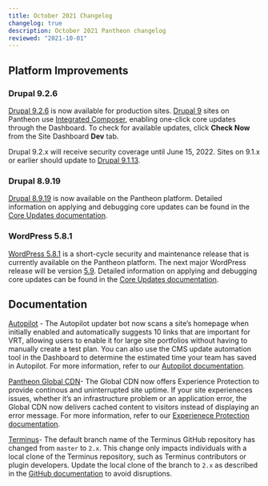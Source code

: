 ```yaml
---
title: October 2021 Changelog
changelog: true
description: October 2021 Pantheon changelog
reviewed: "2021-10-01"
---
```


## Platform Improvements

### Drupal 9.2.6

[Drupal 9.2.6](https://www.drupal.org/project/drupal/releases/9.2.6) is now available for production sites. [Drupal 9](/drupal-9) sites on Pantheon use [Integrated Composer](/integrated-composer), enabling one-click core updates through the Dashboard. To check for available updates, click **Check Now** from the Site Dashboard **Dev** tab.

Drupal 9.2.x will receive security coverage until June 15, 2022. Sites on 9.1.x or earlier should update to [Drupal 9.1.13](https://www.drupal.org/project/drupal/releases/9.1.11).


### Drupal 8.9.19

[Drupal 8.9.19](https://www.drupal.org/project/drupal/releases/8.9.19) is now available on the Pantheon platform. Detailed information on applying and debugging core updates can be found in the [Core Updates documentation](/core-updates).


### WordPress 5.8.1

[WordPress 5.8.1](https://wordpress.org/news/2021/09/wordpress-5-8-1-security-and-maintenance-release/) is a short-cycle security and maintenance release that is currently available on the Pantheon platform. The next major WordPress release will be version [5.9](https://make.wordpress.org/core/5-9/). Detailed information on applying and debugging core updates can be found in the [Core Updates documentation](/core-updates).


## Documentation

[Autopilot](/guides/autopilot) - The Autopilot updater bot now scans a site’s homepage when initially enabled and automatically suggests 10 links that are important for VRT, allowing users to enable it for large site portfolios without having to manually create a test plan. You can also use the CMS update automation tool in the Dashboard to determine the estimated time your team has saved in Autopilot. For more information, refer to our [Autopilot documentation](https://pantheon.io/docs/guides/autopilot/enable-autopilot/#enable-autopilot).

[Pantheon Global CDN](https://pantheon.io/docs/global-cdn)- The Global CDN now offers Experience Protection to provide continous and uninterrupted site uptime. If your site experieneces issues, whether it’s an infrastructure problem or an application error, the Global CDN now delivers cached content to visitors instead of displaying an error message. For more information, refer to our [Experienece Protection documentation](https://pantheon.io/docs/global-cdn#experience-protection). 

[Terminus](https://pantheon.io/docs/terminus/updates)- The default branch name of the Terminus GitHub repository has changed from `master` to `2.x`. This change only impacts individuals with a local clone of the Terminus repository, such as Terminus contributors or plugin developers. Update the local clone of the branch to `2.x` as described in the [GitHub documentation](https://docs.github.com/en/repositories/configuring-branches-and-merges-in-your-repository/managing-branches-in-your-repository/renaming-a-branch#updating-a-local-clone-after-a-branch-name-changes) to avoid disruptions.


